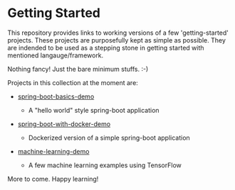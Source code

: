 # Getting Started

This repository provides links to working versions of a few 'getting-started' projects. These projects are purposefully kept as simple as possible. They are indended to be used as a stepping stone in getting started with mentioned langauge/framework. 

Nothing fancy! Just the bare minimum stuffs. :-) 

Projects in this collection at the moment are: 

- [spring-boot-basics-demo](https://github.com/bijeshos/spring-boot-basics-demo)
    - A "hello world" style spring-boot application

- [spring-boot-with-docker-demo](https://github.com/bijeshos/spring-boot-with-docker-demo)
    - Dockerized version of a simple spring-boot application

- [machine-learning-demo](https://github.com/bijeshos/machine-learning-demo)
    - A few machine learning examples using TensorFlow


More to come. Happy learning!
